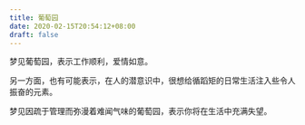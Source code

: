 ```yaml
---
title: 葡萄园
date: 2020-02-15T20:54:12+08:00
draft: false
---
```


梦见葡萄园，表示工作顺利，爱情如意。

另一方面，也有可能表示，在人的潜意识中，很想给循蹈矩的日常生活注入些令人振奋的元素。

梦见因疏于管理而弥漫着难闻气味的葡萄园，表示你将在生活中充满失望。

